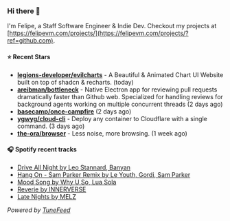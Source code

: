 ### Hi there 👋

I'm Felipe, a Staff Software Engineer & Indie Dev. Checkout my projects at [https://felipevm.com/projects/](https://felipevm.com/projects/?ref=github.com).

#### ⭐ Recent Stars
- **[legions-developer/evilcharts](https://github.com/legions-developer/evilcharts)** - A Beautiful &amp; Animated Chart UI Website built on top of shadcn &amp; recharts. (today)
- **[areibman/bottleneck](https://github.com/areibman/bottleneck)** - Native Electron app for reviewing pull requests dramatically faster than Github web. Specialized for handling reviews for background agents working on multiple concurrent threads (2 days ago)
- **[basecamp/once-campfire](https://github.com/basecamp/once-campfire)** (2 days ago)
- **[ygwyg/cloud-cli](https://github.com/ygwyg/cloud-cli)** - Deploy any container to Cloudflare with a single command. (3 days ago)
- **[the-ora/browser](https://github.com/the-ora/browser)** - Less noise, more browsing. (1 week ago)

#### 🎧 Spotify recent tracks
- [Drive All Night by Leo Stannard, Banyan](https://open.spotify.com/track/31wPuZZK6eH4h1kgfM8HSp)
- [Hang On - Sam Parker Remix by Le Youth, Gordi, Sam Parker](https://open.spotify.com/track/0DVMyXwq787NiWq75Re0ka)
- [Mood Song by Why U So, Lua Sola](https://open.spotify.com/track/79fIQTrSfK6J9r8va0INAo)
- [Reverie by INNERVERSE](https://open.spotify.com/track/64fXwFNr6wKQLAjFTYDvbe)
- [Late Nights by MELZ](https://open.spotify.com/track/5JWuE7kTDCWOlmLrm7MTYx)

_Powered by [TuneFeed](https://tunefeed.app?ref=github.com)_

